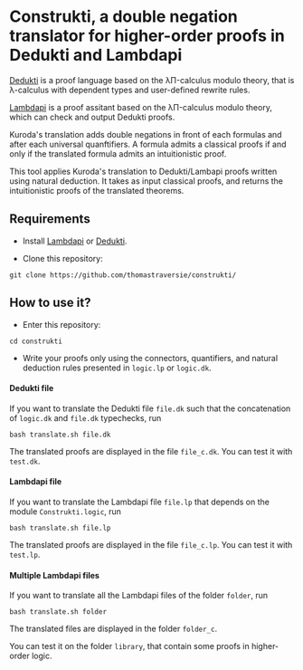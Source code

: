 # Construkti, a double negation translator for higher-order proofs in Dedukti and Lambdapi

[Dedukti](https://github.com/Deducteam/Dedukti) is a proof language based on the λΠ-calculus modulo theory, that is λ-calculus with dependent types and user-defined rewrite rules.

[Lambdapi](https://github.com/Deducteam/lambdapi) is a proof assitant based on the λΠ-calculus modulo theory, which can check and output Dedukti proofs.

Kuroda's translation adds double negations in front of each formulas and after each universal quanftifiers. A formula admits a classical proofs if and only if the translated formula admits an intuitionistic proof.

This tool applies Kuroda's translation to Dedukti/Lambapi proofs written using natural deduction. It takes as input classical proofs, and returns the intuitionistic proofs of the translated theorems.


## Requirements

- Install [Lambdapi](https://github.com/Deducteam/lambdapi) or [Dedukti](https://github.com/Deducteam/Dedukti).

- Clone this repository:
```
git clone https://github.com/thomastraversie/construkti/
```


## How to use it?

- Enter this repository:
```
cd construkti
```

- Write your proofs only using the connectors, quantifiers, and natural deduction rules presented in `logic.lp` or `logic.dk`. 



#### Dedukti file

If you want to translate the Dedukti file `file.dk` such that the concatenation of `logic.dk` and `file.dk` typechecks, run 
```
bash translate.sh file.dk
```
The translated proofs are displayed in the file `file_c.dk`. You can test it with `test.dk`.



#### Lambdapi file

If you want to translate the Lambdapi file `file.lp` that depends on the module `Construkti.logic`, run 
```
bash translate.sh file.lp
```
The translated proofs are displayed in the file `file_c.lp`. You can test it with `test.lp`.



#### Multiple Lambdapi files

If you want to translate all the Lambdapi files of the folder `folder`, run 
```
bash translate.sh folder
```
The translated files are displayed in the folder `folder_c`.

You can test it on the folder `library`, that contain some proofs in higher-order logic.
